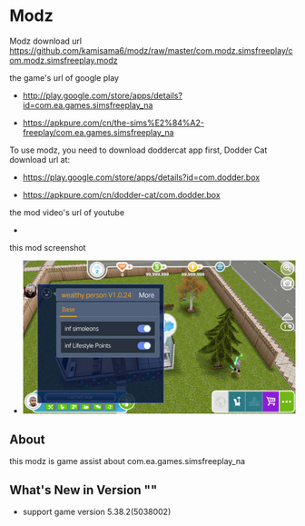 # Modz

Modz download url https://github.com/kamisama6/modz/raw/master/com.modz.simsfreeplay/com.modz.simsfreeplay.modz

the game's url of google play 

* http://play.google.com/store/apps/details?id=com.ea.games.simsfreeplay_na

* https://apkpure.com/cn/the-sims%E2%84%A2-freeplay/com.ea.games.simsfreeplay_na

To use modz, you need to download doddercat app first, Dodder Cat download url at:

* https://play.google.com/store/apps/details?id=com.dodder.box

* https://apkpure.com/cn/dodder-cat/com.dodder.box
                	  
the mod video's url of youtube

* 

this mod screenshot

* ![](https://github.com/kamisama6/modz/blob/master/com.modz.simsfreeplay/screenshot/modz1.jpg)


## About

this modz is game assist about com.ea.games.simsfreeplay_na

## What's New in Version ""

* support game version 5.38.2(5038002) 
